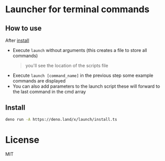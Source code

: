 # Launcher for terminal commands

## How to use
After [install](g)

- Execute `launch` without arguments (this creates a file to store all commands)
  > you'll see the location of the scripts file
- Execute `launch [command_name]` in the previous
  step some example commands are displayed
- You can also add parameters to the launch script these will forward to the last command in the cmd array

## Install

```bash
deno run -A https://deno.land/x/launch/install.ts
```

# License

MIT
